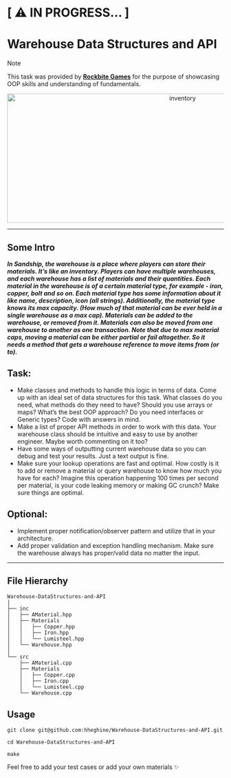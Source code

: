 # [ ⚠ IN PROGRESS... ]
# Warehouse Data Structures and API
>[!Note]
>This task was provided by [**Rockbite Games**](https://rockbitegames.com/) for the purpose of showcasing OOP skills and understanding of fundamentals.

<p align="center">
    <img src="https://github.com/hheghine/Warehouse-DataStructures-and-API/assets/119530584/40b50ec0-fa1f-426c-91d1-c74e1f2d07ca" alt="inventory" width="800" height="300">
</p>

---

## Some Intro

<b><i>In Sandship, the warehouse is a place where players can store their materials. It’s like an inventory. Players can have multiple warehouses, and each warehouse has a list of materials and their quantities.
Each material in the warehouse is of a certain material type, for example - iron, copper, bolt and so on. Each material type has some information about it like name, description, icon (all strings). Additionally, the material type knows its max capacity. (How much of that material can be ever held in a single warehouse as a max cap).
Materials can be added to the warehouse, or removed from it. Materials can also be moved from one warehouse to another as one transaction. Note that due to max material caps, moving a material can be either partial or fail altogether. So it needs a method that gets a warehouse reference to move items from (or to).</i></b>

## Task:

- Make classes and methods to handle this logic in terms of data. Come up with an ideal set of data structures for this task. What classes do you need, what methods do they need to have? Should you use arrays or maps? What’s the best OOP approach? Do you need interfaces or Generic types? Code with answers in mind.
- Make a list of proper API methods in order to work with this data. Your warehouse class should be intuitive and easy to use by another engineer. Maybe worth commenting on it too? 
- Have some ways of outputting current warehouse data so you can debug and test your results. Just a text output is fine.
- Make sure your lookup operations are fast and optimal. How costly is it to add or remove a material or query warehouse to know how much you have for each? Imagine this operation happening 100 times per second per material, is your code leaking memory or making GC crunch? Make sure things are optimal. 

## Optional:
- Implement proper notification/observer pattern and utilize that in your architecture.
- Add proper validation and exception handling mechanism. Make sure the warehouse always has proper/valid data no matter the input.

---
## File Hierarchy

```
Warehouse-DataStructures-and-API
│
├── inc
│   ├── AMaterial.hpp
│   ├── Materials
│   │   ├── Copper.hpp
│   │   ├── Iron.hpp
│   │   └── Lumisteel.hpp
│   └── Warehouse.hpp
│
└── src
    ├── AMaterial.cpp
    ├── Materials
    │   ├── Copper.cpp
    │   ├── Iron.cpp
    │   └── Lumisteel.cpp
    └── Warehouse.cpp
```

## Usage

```
git clone git@github.com:hheghine/Warehouse-DataStructures-and-API.git

cd Warehouse-DataStructures-and-API

make
```
Feel free to add your test cases or add your own materials ✨
